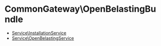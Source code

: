 # CommonGateway\OpenBelastingBundle

*   [Service\InstallationService](Service/InstallationService.md)
*   [Service\OpenBelastingService](Service/OpenBelastingService.md)
